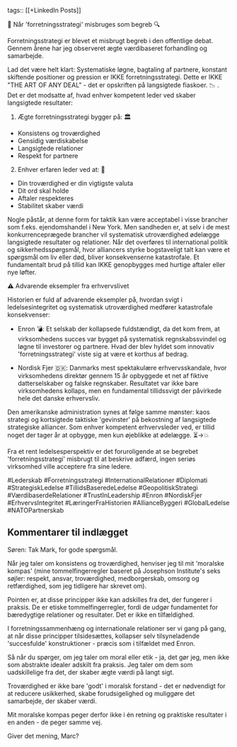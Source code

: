 tags:: [[+LinkedIn Posts]]

📌 Når 'forretningsstrategi' misbruges som begreb 🔍

Forretningsstrategi er blevet et misbrugt begreb i den offentlige debat. Gennem årene har jeg observeret ægte værdibaseret forhandling og samarbejde.

Lad det være helt klart: Systematiske løgne, bagtaling af partnere, konstant skiftende positioner og pression er IKKE forretningsstrategi. Dette er IKKE "THE ART OF ANY DEAL" - det er opskriften på langsigtede fiaskoer. 📉 . Det er det modsatte af, hvad enhver kompetent leder ved skaber langsigtede resultater:

1. Ægte forretningsstrategi bygger på: 🏛️
- Konsistens og troværdighed
- Gensidig værdiskabelse
- Langsigtede relationer
- Respekt for partnere

2. Enhver erfaren leder ved at: 💼
- Din troværdighed er din vigtigste valuta
- Dit ord skal holde
- Aftaler respekteres
- Stabilitet skaber værdi

Nogle påstår, at denne form for taktik kan være acceptabel i visse brancher som f.eks. ejendomshandel i New York. Men sandheden er, at selv i de mest konkurrenceprægede brancher vil systematisk utroværdighed ødelægge langsigtede resultater og relationer. 
Når det overføres til international politik og sikkerhedsspørgsmål, hvor alliancers styrke bogstaveligt talt kan være et spørgsmål om liv eller død, bliver konsekvenserne katastrofale. Et fundamentalt brud på tillid kan IKKE genopbygges med hurtige aftaler eller nye løfter.

⚠️ Advarende eksempler fra erhvervslivet

Historien er fuld af advarende eksempler på, hvordan svigt i ledelsesintegritet og systematisk utroværdighed medfører katastrofale konsekvenser:

- Enron 💣: Et selskab der kollapsede fuldstændigt, da det kom frem, at virksomhedens succes var bygget på systematisk regnskabssvindel og løgne til investorer og partnere. Hvad der blev hyldet som innovativ 'forretningsstrategi' viste sig at være et korthus af bedrag.

- Nordisk Fjer 🇩🇰: Danmarks mest spektakulære erhvervsskandale, hvor virksomhedens direktør gennem 15 år opbyggede et net af fiktive datterselskaber og falske regnskaber. Resultatet var ikke bare virksomhedens kollaps, men en fundamental tillidssvigt der påvirkede hele det danske erhvervsliv.

Den amerikanske administration synes at følge samme mønster: kaos strategi og kortsigtede taktiske 'gevinster' på bekostning af langsigtede strategiske alliancer. Som enhver kompetent erhvervsleder ved, er tillid noget der tager år at opbygge, men kun øjeblikke at ødelægge. ⏳→💥

Fra et rent ledelsesperspektiv er det foruroligende at se begrebet 'forretningsstrategi' misbrugt til at beskrive adfærd, ingen seriøs virksomhed ville acceptere fra sine ledere.

#Lederskab #Forretningsstrategi #InternationalRelationer #Diplomati #StrategiskLedelse #TillidsBaseredeLedelse #GeopolitiskStrategi #VærdibaserdeRelationer #TrustInLeadership #Enron #NordiskFjer #ErhvervsIntegritet #LæringerFraHistorien #AllianceByggeri #GlobalLedelse #NATOPartnerskab


## Kommentarer til indlægget

Søren:
Tak Mark, for gode spørgsmål.

Når jeg taler om konsistens og troværdighed, henviser jeg til mit 'moralske kompas' (mine tommelfingerregler baseret på Josephson Institute's seks søjler: respekt, ansvar, troværdighed, medborgerskab, omsorg og retfærdighed, som jeg tidligere har skrevet om).

Pointen er, at disse principper ikke kan adskilles fra det, der fungerer i praksis. De er etiske tommelfingerregler, fordi de udgør fundamentet for bæredygtige relationer og resultater. Det er ikke en tilfældighed.

I forretningssammenhæng og internationale relationer ser vi gang på gang, at når disse principper tilsidesættes, kollapser selv tilsyneladende 'succesfulde' konstruktioner - præcis som i tilfældet med Enron.

Så når du spørger, om jeg taler om moral eller etik - ja, det gør jeg, men ikke som abstrakte idealer adskilt fra praksis. Jeg taler om dem som uadskillelige fra det, der skaber ægte værdi på langt sigt.

Troværdighed er ikke bare 'godt' i moralsk forstand - det er nødvendigt for at reducere usikkerhed, skabe forudsigelighed og muliggøre det samarbejde, der skaber værdi.

Mit moralske kompas peger derfor ikke i én retning og praktiske resultater i en anden - de peger samme vej.

Giver det mening, Marc?